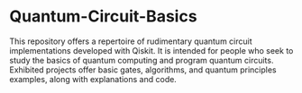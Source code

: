 # Quantum-Circuit-Basics
This repository offers a repertoire of rudimentary quantum circuit implementations developed with Qiskit. It is intended for people who seek to study the basics of quantum computing and program quantum circuits. Exhibited projects offer basic gates, algorithms, and quantum principles examples, along with explanations and code. 
